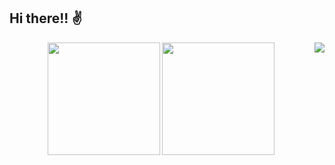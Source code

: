 ## Hi there!! ✌
<img align='right' src="https://github.com/adrianoagripino/adrianoagripino/img/giphy.webp">

<p align="center">
  <img height="180em" src="https://github-readme-stats-eight-theta.vercel.app/api?username=adrianoagripino&show_icons=true&theme=algolia&include_all_commits=true&count_private=true"/>
  <img height="180em" src="https://github-readme-stats-eight-theta.vercel.app/api/top-langs/?username=adrianoagripino&layout=compact&langs_count=8&theme=algolia"/>
</p>
